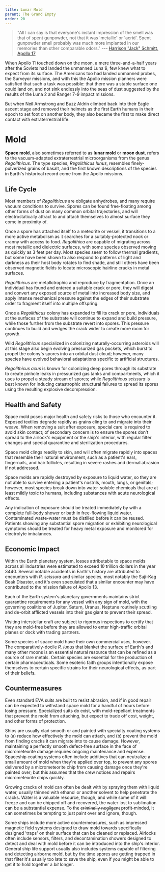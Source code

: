 ```yaml
---
title: Lunar Mold
parent: The Grand Empty
order: 20
---
```

> "All I can say is that everyone's instant impression of the smell was that of spent gunpowder, not that it was 'metallic' or 'acrid'. Spent gunpowder smell probably was much more implanted in our memories than other comparable odors."
> --- [Harrison "Jack" Schmitt, Apollo 17](https://www.space.com/26932-moon-smell-apollo-lunar-aroma.html)

When Apollo 11 touched down on the moon, a mere three-and-a-half years after the Soviets had landed the unmanned Luna 9, few knew what to expect from its surface. The Americans too had landed unmanned probes, the Surveyor missions, and with this the Apollo mission planners were satisfied that such a task was possible: that there was a stable surface one could land on, and not sink endlessly into the seas of dust suggested by the results of the Luna 2 and Ranger 7-9 impact missions.

But when Neil Armstrong and Buzz Aldrin climbed back into their Eagle ascent stage and removed their helmets as the first Earth humans in their epoch to set foot on another body, they also became the first to make direct contact with extraterrestrial life.

# Mold

**Space mold**, also sometimes referred to as **lunar mold** or **moon dust**, refers to the vacuum-adapted extraterrestrial microorganisms from the genus _Regolithicus_. The type species, _Regolithicus lunus_, resembles finely-pulverized grains of basalt, and the first known descriptions of the species in Earth's historical record come from the Apollo missions.

## Life Cycle
Most members of _Regolithicus_ are obligate anhydrobes, and many require vacuum conditions to survive. Spores can be found free-floating among other forms of dust on many common orbital trajectories, and will electrostatically attract to and attach themselves to almost surface they come in proximity of.

Once a spore has attached itself to a meteorite or vessel, it transitions to a more active metabolism as it searches for a suitably-protected nook or cranny with access to food. _Regolithica_ are capable of migrating across most metallic and dielectric surfaces, with some species observed moving as quickly as 3 feet per day. Most species seem to follow thermal gradients, but some have been shown to also respond to patterns of light and darkness as their host body rotates to find shade, and still others have been observed magnetic fields to locate microscopic hairline cracks in metal surfaces.

_Regolithicus_ are metallotrophic and reproduce by fragmentation. Once an individual has found and entered a suitable crack or pore, they will digest and convert any exposed source of metal into increased body size, and apply intense mechanical pressure against the edges of their substrate order to fragment itself into multiple offspring.

Once a _Regolithicus_ colony has expanded to fill its crack or pore, individuals at the surfaces of the substrate will continue to expand and build pressure, while those further from the substrate revert into spores. This pressure continues to build and wedges the crack wider to create more room for growth.

Wild _Regolithicus_ specialized in colonizing naturally-occurring asteroids will at this stage also begin evolving pressurized gas pockets, which burst to propel the colony's spores into an orbital dust cloud; however, many species have evolved behavioral adaptations specific to artificial structures.

_Regolithicus acus_ is known for colonizing deep pores through its substrate to create pinhole leaks in pressurized gas tanks and compartments, which it uses to propel a steady stream of spores; while _Regolithicus scissura_ is best known for inducing catastrophic structural failures to spread its spores using the resulting explosive decompression.

## Health and Safety
Space mold poses major health and safety risks to those who encounter it. Exposed textiles degrade rapidly as grains cling to and migrate into their weave. When removing a suit after exposure, special care is required to avoid skin contact; of secondary concern is to ensure the spores don't spread to the airlock's equipment or the ship's interior, with regular filter changes and special quarantine and sterilization procedures.

Space mold clings readily to skin, and will often migrate rapidly into spaces that resemble their natural environment, such as a patient's ears, fingernails, and hair follicles, resulting in severe rashes and dermal abrasion if not addressed.

Space molds are rapidly destroyed by exposure to liquid water, so they are not able to survive entering a patient's nostrils, mouth, lungs, or genitals; however, most species break down into water-soluble chemicals that are at least mildly toxic to humans, including substances with acute neurological effects.

Any indication of exposure should be treated immediately by with a complete full-body shower or bath in free-flowing liquid water. Contaminated waste-water must be distilled before it can be reused. Patients showing any substantial spore migration or exhibiting neurological symptoms should be treated for heavy metal exposure and monitored for electrolyte imbalances. 

## Economic Impact
Within the Earth planetary system, losses attributable to space molds across all industries were estimated to exceed 10 trillion dollars in the year 3440.
Several notable accidents in Earth's history are attributed to encounters with _R. scissura_ and similar species, most notably the Suji-Kag Beak Disaster, and it's even speculated that a similar encounter may have contributed to the mission failure of Apollo 13.

Each of the Earth system's planetary governments maintains strict quarantine requirements for any vessel with any sign of mold, with the governing coalitions of Jupiter, Saturn, Uranus, Neptune routinely scuttling and de-orbit afflicted vessels into their gas giant to prevent their spread.

Visiting interstellar craft are subject to rigorous inspections to certify that they are mold-free before they are allowed to enter high-traffic orbital planes or dock with trading partners.

Some species of space mold have their own commercial uses, however. The comparatively-docile _R. lunus_ that blanket the surface of Earth's and many other moons is an essential natural resource that can be refined as a source of rare metals. Certain species are essential for the production of certain pharmaceuticals. Some esoteric faith groups intentionally expose themselves to certain specific strains for their neurological effects, as part of their beliefs.

## Countermeasures
Even standard EVA suits are built to resist abrasion, and if in good repair can be expected to withstand space mold for a handful of hours before losing pressure. Specialized suits do exist, with mold-repellant treatments that prevent the mold from attaching, but expect to trade off cost, weight, and other forms of protection.

Ships are usually clad smooth or and painted with specialty coating systems to (a) reduce how effectively the mold can attach, and (b) prevent the mold from finding cracks it can migrate into to cause damage. However, maintaining a perfectly smooth defect-free surface in the face of micrometeorite damage requires ongoing maintenance and expense. Spaceship coating systems often include additives that can neutralize a small amount of mold when they're applied over top, to prevent any spores delivered by a micrometeorite chip from causing damage once they're painted over; but this assumes that the crew notices and repairs micrometeorite chips quickly.

Growing cracks of mold can often be dealt with by spraying them with liquid water, usually thinned with ethanol or another solvent to help penetrate the cracks. Water is a valuable resource, though, and while some of it will freeze and can be chipped off and recovered, the water lost to sublimation can be a substantial expense. To the ~~criminally negligent~~ profit-minded, it can sometimes be tempting to just paint over and ignore, though.

Some ships include more active countermeasures, such as impressed magnetic field systems designed to draw mold towards specifically designed 'traps' on their surface that can be cleaned or replaced. Airlocks often include sensors, filters, and decontamination showers designed to detect and deal with mold before it can be introduced into the ship's interior. General ship life support usually also includes systems capable of filtering and detecting airborne mold, but by the time spores are getting trapped in that filter it's usually too late to save the ship, even if you might be able to get it to hold together a _bit_ longer.
